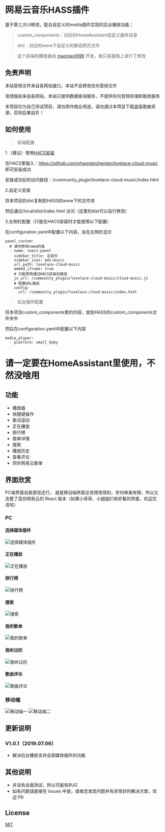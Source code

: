 # 网易云音乐HASS插件

基于第三方UI修改，配合自定义的media插件实现的后台播放功能；

> custom_components：对应的HomeAssistant自定义插件目录

> dist：对应的www下自定义的静态网页文件

> 这个前端的播放器由 [maomao1996](https://github.com/maomao1996) 开发，我只是基础上进行了修改

## 免责声明
本站音频文件来自各网站接口，本站不会修改任何音频文件

音频版权来自各网站，本站只提供数据查询服务，不提供任何音频存储和贩卖服务

本项目仅为自己测试项目，请勿用作商业用途，请勿通过本项目下载盗版歌曲资源，否则后果自负！

## 如何使用

> 前端配置

1.（建议）使用[HACS安装](https://github.com/custom-components/hacs)

在HACS里输入：https://github.com/shaonianzhentan/lovelace-cloud-music 即可安装成功

安装成功后的访问路径：/community_plugin/lovelace-cloud-music/index.html

2.自定义安装

将本项目的dist复制到HASS的www下的文件夹

然后通过/local/dist/index.html 访问（这里的dist可以自行修改）

3.左侧栏配置（只能在HACS安装时才能使用以下配置）

在configuration.yaml中配置以下内容，会在左侧栏显示
```
panel_custom:
  # 请勿修改name的值
  - name: react-panel
    sidebar_title: 云音乐
    sidebar_icon: mdi:music
    url_path: lovelace-cloud-music
    embed_iframe: true
    # 只能使用通过HACS安装的路径
    js_url: /community_plugin/lovelace-cloud-music/cloud-music.js
    # 配置URL路径
    config:
      url: /community_plugin/lovelace-cloud-music/index.html

```


> 后台插件配置

将本项目custom_components里的内容，放到HASS的custom_components文件夹中

然后在configuration.yaml中配置以下内容
```
media_player:
  - platform: small_baby

```

# 请一定要在HomeAssistant里使用，不然没啥用

## 功能

- 播放器
- 快捷键操作
- 歌词滚动
- 正在播放
- 排行榜
- 歌单详情
- 搜索
- 播放历史
- 查看评论
- 同步网易云歌单

## 界面欣赏

PC端界面自我感觉还行， 就是移动端界面总觉得怪怪的，奈何审美有限，所以又去整了高仿网易云的 React 版本（如果小哥哥、小姐姐们有好看的界面，欢迎交流哈）

### PC

#### 选择媒体插件
![选择媒体插件](https://raw.githubusercontent.com/shaonianzhentan/lovelace-cloud-music/master/screenshots/select_mode.png)
#### 正在播放
![正在播放](https://raw.githubusercontent.com/maomao1996/Vue-mmPlayer/master/screenshots/1.jpg)
#### 排行榜
![排行榜](https://raw.githubusercontent.com/maomao1996/Vue-mmPlayer/master/screenshots/2.jpg)
#### 搜索
![搜索](https://raw.githubusercontent.com/maomao1996/Vue-mmPlayer/master/screenshots/3.jpg)
#### 我的歌单
![我的歌单](https://raw.githubusercontent.com/maomao1996/Vue-mmPlayer/master/screenshots/4.jpg)
#### 我听过的
![我听过的](https://raw.githubusercontent.com/maomao1996/Vue-mmPlayer/master/screenshots/5.jpg)
#### 歌曲评论
![歌曲评论](https://raw.githubusercontent.com/maomao1996/Vue-mmPlayer/master/screenshots/6.jpg)

### 移动端

![移动端一](https://raw.githubusercontent.com/maomao1996/Vue-mmPlayer/master/screenshots/7.jpg)
![移动端二](https://raw.githubusercontent.com/maomao1996/Vue-mmPlayer/master/screenshots/8.jpg)

## 更新说明
### V1.0.1（2019.07.06）
- 解决后台播放支持全部媒体插件的功能

## 其他说明

- 并没有全面测试，所以可能有BUG
- 如有问题请直接在 Issues 中提，或者您发现问题并有非常好的解决方案，欢迎 PR

## License

[MIT](https://github.com/maomao1996/Vue-mmPlayer/blob/master/LICENSE)
